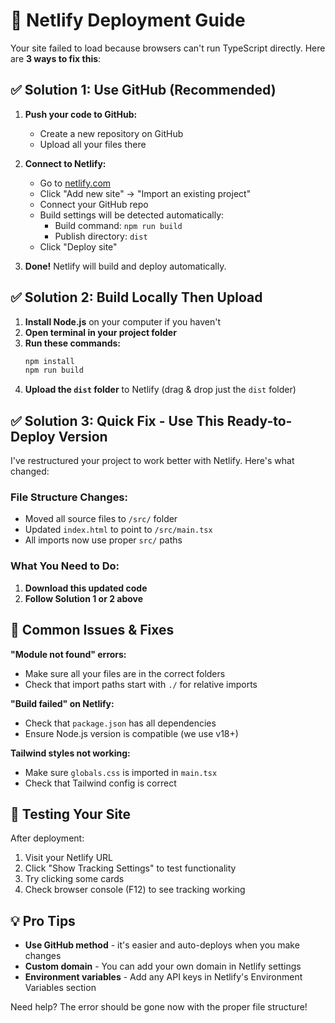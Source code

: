 # 🚀 Netlify Deployment Guide

Your site failed to load because browsers can't run TypeScript directly. Here are **3 ways to fix this**:

## ✅ Solution 1: Use GitHub (Recommended)

1. **Push your code to GitHub:**
   - Create a new repository on GitHub
   - Upload all your files there
   
2. **Connect to Netlify:**
   - Go to [netlify.com](https://netlify.com)
   - Click "Add new site" → "Import an existing project"
   - Connect your GitHub repo
   - Build settings will be detected automatically:
     - Build command: `npm run build`
     - Publish directory: `dist`
   - Click "Deploy site"

3. **Done!** Netlify will build and deploy automatically.

## ✅ Solution 2: Build Locally Then Upload

1. **Install Node.js** on your computer if you haven't
2. **Open terminal in your project folder**
3. **Run these commands:**
   ```bash
   npm install
   npm run build
   ```
4. **Upload the `dist` folder** to Netlify (drag & drop just the `dist` folder)

## ✅ Solution 3: Quick Fix - Use This Ready-to-Deploy Version

I've restructured your project to work better with Netlify. Here's what changed:

### File Structure Changes:
- Moved all source files to `/src/` folder
- Updated `index.html` to point to `/src/main.tsx`
- All imports now use proper `src/` paths

### What You Need to Do:
1. **Download this updated code**
2. **Follow Solution 1 or 2 above**

## 🔧 Common Issues & Fixes

**"Module not found" errors:**
- Make sure all your files are in the correct folders
- Check that import paths start with `./` for relative imports

**"Build failed" on Netlify:**
- Check that `package.json` has all dependencies
- Ensure Node.js version is compatible (we use v18+)

**Tailwind styles not working:**
- Make sure `globals.css` is imported in `main.tsx`
- Check that Tailwind config is correct

## 📱 Testing Your Site

After deployment:
1. Visit your Netlify URL
2. Click "Show Tracking Settings" to test functionality  
3. Try clicking some cards
4. Check browser console (F12) to see tracking working

## 💡 Pro Tips

- **Use GitHub method** - it's easier and auto-deploys when you make changes
- **Custom domain** - You can add your own domain in Netlify settings
- **Environment variables** - Add any API keys in Netlify's Environment Variables section

Need help? The error should be gone now with the proper file structure!